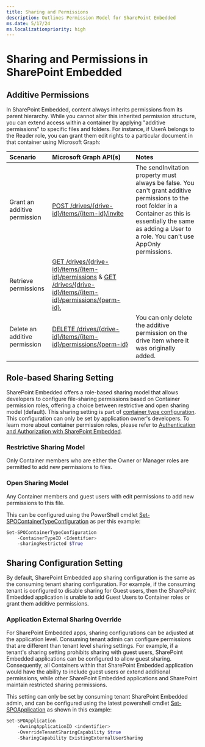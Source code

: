 ```yaml
---
title: Sharing and Permissions
description: Outlines Permission Model for SharePoint Embedded
ms.date: 5/17/24
ms.localizationpriority: high
---
```


# Sharing and Permissions in SharePoint Embedded


## Additive Permissions
In SharePoint Embedded, content always inherits permissions from its parent hierarchy. While you cannot alter this inherited permission structure, you can extend access within a container by applying "additive permissions" to specific files and folders. For instance, if UserA belongs to the Reader role, you can grant them edit rights to a particular document in that container using Microsoft Graph: 

|           Scenario            |                                                                           Microsoft Graph API(s)                                                                            |                                                                                                          Notes                                                                                                          |
| :---------------------------- | :-------------------------------------------------------------------------------------------------------------------------------------------------------------------------- | :---------------------------------------------------------------------------------------------------------------------------------------------------------------------------------------------------------------------- |
| Grant an additive permission  | [POST /drives/{drive-id}/items/{item-id}/invite](/graph/api/driveitem-invite)                                                                                               | The sendInvitation property must always be false. You can't grant additive permissions to the root folder in a Container as this is essentially the same as adding a User to a role. You can't use AppOnly permissions. |
| Retrieve permissions          | [GET /drives/{drive-id}/items/{item-id}/permissions](/graph/api/permission-get) & [GET /drives/{drive-id}/items/{item-id}/permissions/{perm-id}](/graph/api/permission-get), |                                                                                                                                                                                                                         |
| Delete an additive permission | [DELETE /drives/{drive-id}/items/{item-id}/permissions/{perm-id}](/graph/api/permission-delete)                                                                             | You can only delete the additive permission on the drive item where it was originally added.                                                                                                                            |


## Role-based Sharing Setting

SharePoint Embedded offers a role-based sharing model that allows developers to configure file-sharing permissions based on Container permission roles,  offering a choice between restrictive and open sharing model (default). This sharing setting is part of [container type configuration](containertypes.md#configuring-container-types). This configuration can only be set by application owner's developers. To learn more about container permission roles, please refer to [Authentication and Authorization with SharePoint Embedded](auth.md#container-permissions).

### Restrictive Sharing Model

Only Container members who are either the Owner or Manager roles are permitted to add new permissions to files.

### Open Sharing Model

Any Container members and guest users with edit permissions to add new permissions to this file.

This can be configured using the PowerShell cmdlet [Set-SPOContainerTypeConfiguration]([/powershell/module/sharepoint-online/set-SPOApplication) as per this example:

```powershell
Set-SPOContainerTypeConfiguration
    -ContainerTypeID <Identifier>
    -sharingRestricted $True
```

## Sharing Configuration Setting
By default, SharePoint Embedded app sharing configuration is the same as the consuming tenant sharing configuration. For example, if the consuming tenant is configured to disable sharing for Guest users, then the SharePoint Embedded application is unable to add Guest Users to Container roles or grant them additive permissions.

### Application External Sharing Override

For SharePoint Embedded apps, sharing configurations can be adjusted at the application level. Consuming tenant admin can configure permissions that are different than tenant level sharing settings. For example, if a tenant's sharing setting prohibits sharing with guest users, SharePoint Embedded applications can be configured to allow guest sharing. Consequently, all Containers within that SharePoint Embedded application would have the ability to include guest users or extend additional permissions, while other SharePoint Embedded applications and SharePoint maintain restricted sharing permissions.

This setting can only be set by consuming tenant SharePoint Embedded admin, and can be configured using the latest powershell cmdlet [Set-SPOApplication](/powershell/module/sharepoint-online/set-SPOApplication) as shown in this example:

```powershell
Set-SPOApplication 
    -OwningApplicationID <indentifier>
    -OverrideTenantSharingCapability $true
    -SharingCapability ExistingExternalUserSharing
```
